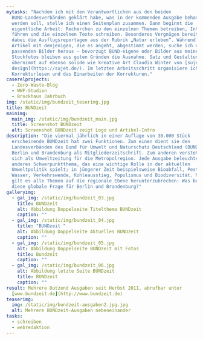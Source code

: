 ```yaml
---
mytasks: "Nachdem ich mit den Verantwortlichen aus den beiden
  BUND-Landesverbänden geklärt habe, was in der kommenden Ausgabe behandelt
  werden soll, stelle ich einen Seitenplan zusammen. Dann beginnt die
  eigentliche Arbeit: Recherchen zu den einzelnen Themen betreiben, Interviews
  führen und die einzelnen Texte schreiben. Besonderes Vergnügen bereiten mir
  dabei die Ausflugsreportagen aus der Rubrik „Natur erleben“. Während die
  Artikel mit denjenigen, die es angeht, abgestimmt werden, suche ich die
  passenden Bilder heraus – bevorzugt BUND-eigene oder Bilder aus meinem Archiv.
  Stockfotos bleiben aus guten Gründen die Ausnahme. Satz und Gestaltung
  übernimmt auf ebenso solide wie kreative Art Claudia Winter von [sujet
  design](https://sujet.de/). Im letzten Arbeitsschritt organisiere ich das
  Korrekturlesen und das Einarbeiten der Korrekturen."
caserelprojects:
  - Zero-Waste-Blog
  - WWF-Studien
  - Brockhaus Jahrbuch
img: /static/img/bundzeit_teserimg.jpg
title: BUNDzeit
mainimg:
  main_img: /static/img/bundzeit_main.jpg
  title: Screenshot BUNDzeit
  alt: Screenshot BUNDzeit zeigt Logo und Artikel-Intro
description: "Die viermal jährlich in einer Auflage von 30.000 Stück
  erscheinende BUNDzeit hat zwei Funktionen. Zum einen dient sie den
  Landesverbänden des Bund für Umwelt und Naturschutz Deutschland (BUND) in
  Berlin und Brandenburg als Mitgliederzeitschrift. Zum anderen versteht sie
  sich als Umweltzeitung für die Metropolregion. Jede Ausgabe beleuchtet ein
  anderes Schwerpunktthema, das eine wichtige Rolle in der aktuellen
  Umweltpolitik spielt; in jüngerer Zeit beispielsweise Bioabfall, Pestizide,
  Wasser, Verkehrswende, Kohleausstieg, Populismus und Biodiversität. Natürlich
  gilt es alle Themen auf die regionale Ebene herunterzubrechen: Was bedeutet
  diese globale Frage für Berlin und Brandenburg?"
galleryimg:
  - gal_img: /static/img/bundzeit_03.jpg
    title: BUNDzeit
    alt: Abbildung Doppelseite Titelthema BUNDzeit
    caption: ""
  - gal_img: /static/img/bundzeit_04.jpg
    title: "BUNDzeit "
    alt: Abbildung Doppelseite Aktuelles BUNDzeit
    caption: ""
  - gal_img: /static/img/bundzeit_05.jpg
    alt: Abbildung Doppelseite BUNDzeit mit Fotos
    title: Bundzeit
    caption: ""
  - gal_img: /static/img/bundzeit_06.jpg
    alt: Abbildung letzte Seite BUNDzeit
    title: BUNDzeit
    caption: ""
result: Mehrere Dutzend Ausgaben seit Herbst 2011, abrufbar unter
  [www.bundzeit.de](http://www.bundzeit.de)
teaserimg:
  img: /static/img/bundzeit-ausgaben2.jpg.jpg
  alt: Mehrere BUNDzeit-Ausgaben nebeneinander
tasks:
  - schreiben
  - webredaktion
---
```

